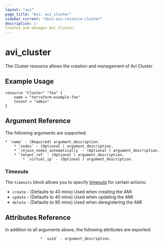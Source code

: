 ```yaml
---
layout: "avi"
page_title: "Avi: avi_cluster"
sidebar_current: "docs-avi-resource-cluster"
description: |-
Creates and manages Avi Cluster.
---
```


# avi_cluster

The Cluster resource allows the creation and management of Avi Cluster

## Example Usage

```hcl
resource "Cluster" "foo" {
    name = "terraform-example-foo"
    tenant = "admin"
}
```

## Argument Reference

The following arguments are supported:

    * `name` - (Required) argument_description.
        * `nodes` - (Optional ) argument_description.
        * `rejoin_nodes_automatically` - (Optional ) argument_description.
        * `tenant_ref` - (Optional ) argument_description.
            * `virtual_ip` - (Optional ) argument_description.
    
### Timeouts

The `timeouts` block allows you to specify [timeouts](https://www.terraform.io/docs/configuration/resources.html#timeouts) for certain actions:

* `create` - (Defaults to 40 mins) Used when creating the AMI
* `update` - (Defaults to 40 mins) Used when updating the AMI
* `delete` - (Defaults to 90 mins) Used when deregistering the AMI

## Attributes Reference

In addition to all arguments above, the following attributes are exported:

                    * `uuid` - argument_description.
        
